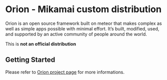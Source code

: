 Orion - Mikamai custom distribution
=====

Orion is an open source framework built on meteor that makes complex as well as simple apps possible with minimal effort. It’s built, modified, used, and supported by an active community of people around the world.

This is **not an official distribution**   

## Getting Started

Please refer to [Orion project page](https://github.com/orionjs/orion) for more informations.

